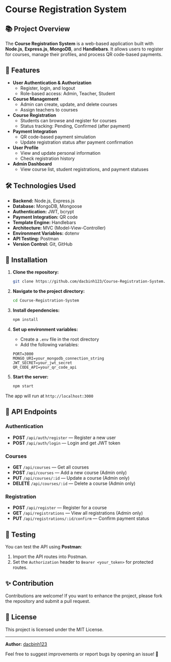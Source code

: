 
# Course Registration System

## 📚 Project Overview
The **Course Registration System** is a web-based application built with **Node.js**, **Express.js**, **MongoDB**, and **Handlebars**. It allows users to register for courses, manage their profiles, and process QR code-based payments.

## 🚀 Features
- **User Authentication & Authorization**
  - Register, login, and logout
  - Role-based access: Admin, Teacher, Student
- **Course Management**
  - Admin can create, update, and delete courses
  - Assign teachers to courses
- **Course Registration**
  - Students can browse and register for courses
  - Status tracking: Pending, Confirmed (after payment)
- **Payment Integration**
  - QR code-based payment simulation
  - Update registration status after payment confirmation
- **User Profile**
  - View and update personal information
  - Check registration history
- **Admin Dashboard**
  - View course list, student registrations, and payment statuses

## 🛠️ Technologies Used
- **Backend:** Node.js, Express.js
- **Database:** MongoDB, Mongoose
- **Authentication:** JWT, bcrypt
- **Payment Integration:** QR code
- **Template Engine:** Handlebars
- **Architecture:** MVC (Model-View-Controller)
- **Environment Variables:** dotenv
- **API Testing:** Postman
- **Version Control:** Git, GitHub

## 🔧 Installation

1. **Clone the repository:**
   ```bash
   git clone https://github.com/dacbinh123/Course-Registration-System.git
   ```

2. **Navigate to the project directory:**
   ```bash
   cd Course-Registration-System
   ```

3. **Install dependencies:**
   ```bash
   npm install
   ```

4. **Set up environment variables:**
   - Create a `.env` file in the root directory
   - Add the following variables:
   ```plaintext
   PORT=3000
   MONGO_URI=your_mongodb_connection_string
   JWT_SECRET=your_jwt_secret
   QR_CODE_API=your_qr_code_api
   ```

5. **Start the server:**
   ```bash
   npm start
   ```

The app will run at `http://localhost:3000`

## 📡 API Endpoints

### Authentication
- **POST** `/api/auth/register` — Register a new user
- **POST** `/api/auth/login` — Login and get JWT token

### Courses
- **GET** `/api/courses` — Get all courses
- **POST** `/api/courses` — Add a new course (Admin only)
- **PUT** `/api/courses/:id` — Update a course (Admin only)
- **DELETE** `/api/courses/:id` — Delete a course (Admin only)

### Registration
- **POST** `/api/register` — Register for a course
- **GET** `/api/registrations` — View all registrations (Admin only)
- **PUT** `/api/registrations/:id/confirm` — Confirm payment status

## 🧪 Testing
You can test the API using **Postman**:
1. Import the API routes into Postman.
2. Set the `Authorization` header to `Bearer <your_token>` for protected routes.

## ✨ Contribution
Contributions are welcome! If you want to enhance the project, please fork the repository and submit a pull request.

## 📄 License
This project is licensed under the MIT License.

---

**Author:** [dacbinh123](https://github.com/dacbinh123)

Feel free to suggest improvements or report bugs by opening an issue! 🚀
